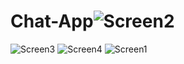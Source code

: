 # Chat-App![Screen2](https://github.com/ReshmaGhosh/Chat-App/assets/100089313/c91aa08c-0cf1-44c0-be0a-efc89fdb8e46)
![Screen3](https://github.com/ReshmaGhosh/Chat-App/assets/100089313/ab8575c0-3c82-4ac4-95d4-9d87b0ffb9ea)
![Screen4](https://github.com/ReshmaGhosh/Chat-App/assets/100089313/3f72fd3f-1674-4f07-be1d-48fb98e23946)
![Screen1](https://github.com/ReshmaGhosh/Chat-App/assets/100089313/52996ea9-72e7-4a8b-9ed6-62c62c98f1a6)
